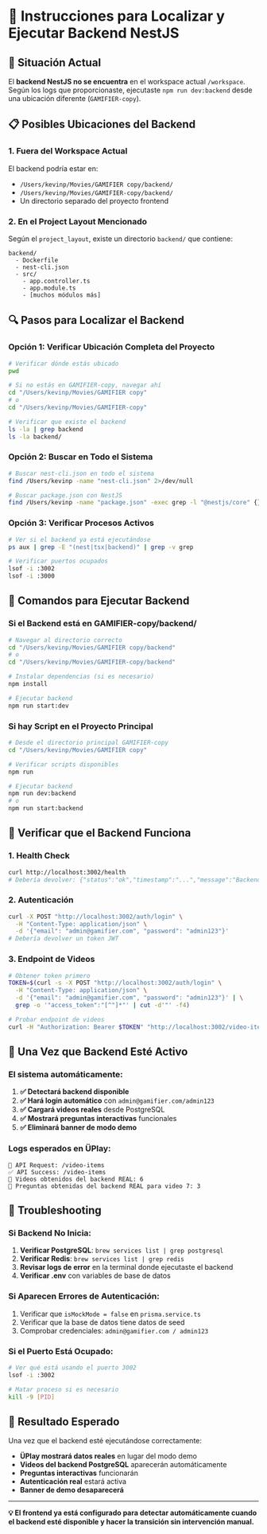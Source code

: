 # 🔧 Instrucciones para Localizar y Ejecutar Backend NestJS

## 🎯 Situación Actual

El **backend NestJS no se encuentra** en el workspace actual `/workspace`. Según los logs que proporcionaste, ejecutaste `npm run dev:backend` desde una ubicación diferente (`GAMIFIER-copy`).

## 📋 Posibles Ubicaciones del Backend

### 1. **Fuera del Workspace Actual**
El backend podría estar en:
- `/Users/kevinp/Movies/GAMIFIER copy/backend/`
- `/Users/kevinp/Movies/GAMIFIER-copy/backend/`
- Un directorio separado del proyecto frontend

### 2. **En el Project Layout Mencionado**
Según el `project_layout`, existe un directorio `backend/` que contiene:
```
backend/
  - Dockerfile
  - nest-cli.json
  - src/
    - app.controller.ts
    - app.module.ts
    - [muchos módulos más]
```

## 🔍 Pasos para Localizar el Backend

### Opción 1: Verificar Ubicación Completa del Proyecto

```bash
# Verificar dónde estás ubicado
pwd

# Si no estás en GAMIFIER-copy, navegar ahí
cd "/Users/kevinp/Movies/GAMIFIER copy"
# o
cd "/Users/kevinp/Movies/GAMIFIER-copy"

# Verificar que existe el backend
ls -la | grep backend
ls -la backend/
```

### Opción 2: Buscar en Todo el Sistema

```bash
# Buscar nest-cli.json en todo el sistema
find /Users/kevinp -name "nest-cli.json" 2>/dev/null

# Buscar package.json con NestJS
find /Users/kevinp -name "package.json" -exec grep -l "@nestjs/core" {} \; 2>/dev/null
```

### Opción 3: Verificar Procesos Activos

```bash
# Ver si el backend ya está ejecutándose
ps aux | grep -E "(nest|tsx|backend)" | grep -v grep

# Verificar puertos ocupados
lsof -i :3002
lsof -i :3000
```

## 🚀 Comandos para Ejecutar Backend

### Si el Backend está en GAMIFIER-copy/backend/

```bash
# Navegar al directorio correcto
cd "/Users/kevinp/Movies/GAMIFIER copy/backend"
# o 
cd "/Users/kevinp/Movies/GAMIFIER-copy/backend"

# Instalar dependencias (si es necesario)
npm install

# Ejecutar backend
npm run start:dev
```

### Si hay Script en el Proyecto Principal

```bash
# Desde el directorio principal GAMIFIER-copy
cd "/Users/kevinp/Movies/GAMIFIER copy"

# Verificar scripts disponibles
npm run

# Ejecutar backend
npm run dev:backend
# o
npm run start:backend
```

## 🧪 Verificar que el Backend Funciona

### 1. Health Check
```bash
curl http://localhost:3002/health
# Debería devolver: {"status":"ok","timestamp":"...","message":"Backend is running"}
```

### 2. Autenticación
```bash
curl -X POST "http://localhost:3002/auth/login" \
  -H "Content-Type: application/json" \
  -d '{"email": "admin@gamifier.com", "password": "admin123"}'
# Debería devolver un token JWT
```

### 3. Endpoint de Videos
```bash
# Obtener token primero
TOKEN=$(curl -s -X POST "http://localhost:3002/auth/login" \
  -H "Content-Type: application/json" \
  -d '{"email": "admin@gamifier.com", "password": "admin123"}' | \
  grep -o '"access_token":"[^"]*"' | cut -d'"' -f4)

# Probar endpoint de videos
curl -H "Authorization: Bearer $TOKEN" "http://localhost:3002/video-items"
```

## 🎯 Una Vez que Backend Esté Activo

### El sistema automáticamente:

1. **✅ Detectará backend disponible**
2. **✅ Hará login automático** con `admin@gamifier.com/admin123`
3. **✅ Cargará videos reales** desde PostgreSQL
4. **✅ Mostrará preguntas interactivas** funcionales
5. **✅ Eliminará banner de modo demo**

### Logs esperados en ÜPlay:
```
🔗 API Request: /video-items
✅ API Success: /video-items
🎉 Videos obtenidos del backend REAL: 6
📝 Preguntas obtenidas del backend REAL para video 7: 3
```

## 🚨 Troubleshooting

### Si Backend No Inicia:
1. **Verificar PostgreSQL**: `brew services list | grep postgresql`
2. **Verificar Redis**: `brew services list | grep redis`
3. **Revisar logs de error** en la terminal donde ejecutaste el backend
4. **Verificar .env** con variables de base de datos

### Si Aparecen Errores de Autenticación:
1. Verificar que `isMockMode = false` en `prisma.service.ts`
2. Verificar que la base de datos tiene datos de seed
3. Comprobar credenciales: `admin@gamifier.com / admin123`

### Si el Puerto Está Ocupado:
```bash
# Ver qué está usando el puerto 3002
lsof -i :3002

# Matar proceso si es necesario
kill -9 [PID]
```

## 🎉 Resultado Esperado

Una vez que el backend esté ejecutándose correctamente:

- **ÜPlay mostrará datos reales** en lugar del modo demo
- **Videos del backend PostgreSQL** aparecerán automáticamente
- **Preguntas interactivas** funcionarán
- **Autenticación real** estará activa
- **Banner de demo desaparecerá**

---

**💡 El frontend ya está configurado para detectar automáticamente cuando el backend esté disponible y hacer la transición sin intervención manual.**